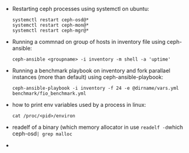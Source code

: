 - Restarting ceph processes using systemctl on ubuntu:

     ```
    systemctl restart ceph-osd@*
    systemctl restart ceph-mon@*
    systemctl restart ceph-mgr@*
   ```      
- Running a commnad on group of hosts in inventory file using ceph-ansible:

   `ceph-ansible <groupname> -i inventory -m shell -a 'uptime' `
 
- Running a benchmark playbook on inventory and fork parallael instances (more than default) using ceph-ansible-playbook:

  `ceph-ansible-playbook -i inventory -f 24 -e @dirname/vars.yml benchmark/fio_benchmark.yml `

- how to print env variables used by a process in linux:

  `cat /proc/<pid>/environ`

- readelf of a binary (which memory allocator in use
  ` readelf -d `which ceph-osd` | grep malloc ` 
- 
